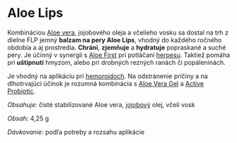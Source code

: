 Aloe Lips
=========

Kombináciou [Aloe vera](/sip/bylinky/aloe-vera), jojobového oleja a včelieho
vosku sa dostal na trh z dielne FLP jemný **balzam na pery Aloe Lips**,
vhodný do každého ročného obdobia a aj prostredia. **Chráni**, **zjemňuje** a
**hydratuje** popraskané a suché pery. Je účinný v synergii s
[Aloe First](/sip/produkty-FLP/aloe-first) pri potláčaní
[herpesu](/sip/diagnozy/herpes). Taktiež pomáha pri **uštipnutí** hmyzom, alebo pri
drobných rezných ranách či popáleninách.

Je vhodný na aplikáciu pri [hemoroidoch](/sip/diagnozy/hemoroidy). Na odstránenie
príčiny a na dlhotrvajúci účinok je rozumná kombinácia s
[Aloe Vera Gel](/sip/produkty-FLP/aloe-vera-gel) a
[Active Probiotic](/sip/produkty-FLP/forever-active-probiotic).

*Obsahuje*: čisté stabilizované Aloe vera,
[jojobový](/sip/bylinky/jojoba) olej, včelí vosk

*Obsah*: 4,25 g

*Dávkovanie*: podľa potreby a rozsahu aplikácie
